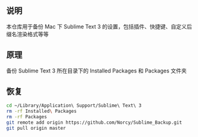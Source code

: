 ## 说明
本仓库用于备份 Mac 下 Sublime Text 3 的设置，包括插件、快捷键、自定义后缀名渲染格式等等

## 原理
备份 Sublime Text 3 所在目录下的 Installed Packages 和 Packages 文件夹

## 恢复

```sh
cd ~/Library/Application\ Support/Sublime\ Text\ 3
rm -rf Installed\ Packages
rm -rf Packages
git remote add origin https://github.com/Norcy/Sublime_Backup.git
git pull origin master
```